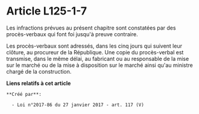 # Article L125-1-7

Les infractions prévues au présent chapitre sont constatées par des procès-verbaux qui font foi jusqu'à preuve contraire. 

Les procès-verbaux sont adressés, dans les cinq jours qui suivent leur  clôture, au procureur de la République. Une copie du
procès-verbal est  transmise, dans le même délai, au fabricant ou au responsable de la mise  sur le marché ou de la mise à
disposition sur le marché ainsi qu'au  ministre chargé de la construction.

**Liens relatifs à cet article**

	**Créé par**:

	  - Loi n°2017-86 du 27 janvier 2017 - art. 117 (V)
